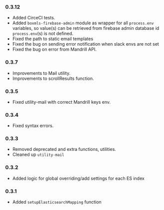 ### 0.3.12
* Added CirceCI tests.
* Added `boxmls-firebase-admin` module as wrapper for all `process.env` variables, so value(s) can be retrieved from firebase admin database id `process.env`(s) is not defined.
* Fixed the path to static email templates
* Fixed the bug on sending error notification when slack envs are not set
* Fixed the bug on error from Mandrill API.

### 0.3.7
* Improvements to Mail utility.
* Improvements to scrollResults function.

### 0.3.5
* Fixed utility-mail with correct Mandrill keys env.

### 0.3.4
* Fixed syntax errors.

### 0.3.3
* Removed deprecated and extra functions, utilities.
* Cleaned up `utility-mail`

### 0.3.2
* Added logic for global overriding/add settings for each ES index

### 0.3.1
* Added `setupElasticsearchMapping` function